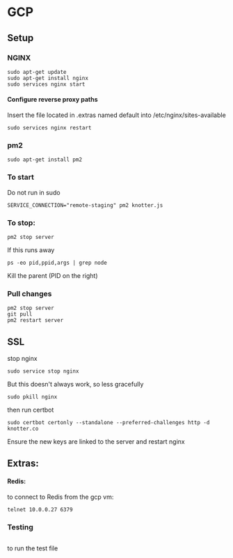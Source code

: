 # GCP

## Setup

### NGINX
```
sudo apt-get update
sudo apt-get install nginx
sudo services nginx start
```
#### Configure reverse proxy paths
Insert the file located in .extras named default into /etc/nginx/sites-available
```
sudo services nginx restart
```

### pm2
```
sudo apt-get install pm2
```

### To start
Do not run in sudo
```
SERVICE_CONNECTION="remote-staging" pm2 knotter.js
```

### To stop:
```
pm2 stop server
```

If this runs away
```
ps -eo pid,ppid,args | grep node
```
Kill the parent (PID on the right)

### Pull changes
```
pm2 stop server
git pull
pm2 restart server
```
## SSL
stop nginx
```
sudo service stop nginx
```
But this doesn't always work, so less gracefully
```
sudo pkill nginx
```
then run certbot
```
sudo certbot certonly --standalone --preferred-challenges http -d knotter.co
```
Ensure the new keys are linked to the server and restart nginx

## Extras:

#### Redis:
to connect to Redis from the gcp vm:
```
telnet 10.0.0.27 6379
```

### Testing
```npm test
```
to run the test file

